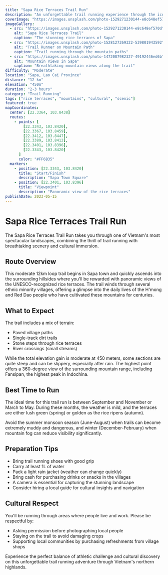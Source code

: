 ```yaml
---
title: "Sapa Rice Terraces Trail Run"
description: "An unforgettable trail running experience through the iconic Sapa rice terraces, offering stunning mountain views and cultural encounters."
coverImage: "https://images.unsplash.com/photo-1529271230144-e8c648ef570d"
imageGallery:
  - src: "https://images.unsplash.com/photo-1529271230144-e8c648ef570d"
    alt: "Sapa Rice Terraces Trail"
    caption: "The stunning rice terraces of Sapa"
  - src: "https://images.unsplash.com/photo-1528127269322-539801943592"
    alt: "Trail Runner on Mountain Path"
    caption: "Trail running through the mountain paths"
  - src: "https://images.unsplash.com/photo-1472087982327-49192446ed6b"
    alt: "Mountain Views in Sapa"
    caption: "Breathtaking mountain views along the trail"
difficulty: "Moderate"
location: "Sapa, Lao Cai Province"
distance: "12 km"
elevation: "450m"
duration: "2-3 hours"
category: "Trail Running"
tags: ["rice terraces", "mountains", "cultural", "scenic"]
featured: true
mapCoordinates:
  center: [22.3364, 103.8438]
  routes:
    - points: [
        [22.3343, 103.8420],
        [22.3367, 103.8459],
        [22.3412, 103.8447],
        [22.3389, 103.8412],
        [22.3401, 103.8396],
        [22.3343, 103.8420]
      ]
      color: "#FF6B35"
  markers:
    - position: [22.3343, 103.8420]
      title: "Start/Finish"
      description: "Sapa Town Square"
    - position: [22.3401, 103.8396]
      title: "Viewpoint"
      description: "Panoramic view of the rice terraces"
publishDate: 2023-05-15
---
```


# Sapa Rice Terraces Trail Run

The Sapa Rice Terraces Trail Run takes you through one of Vietnam's most spectacular landscapes, combining the thrill of trail running with breathtaking scenery and cultural immersion.

## Route Overview

This moderate 12km loop trail begins in Sapa town and quickly ascends into the surrounding hillsides where you'll be rewarded with panoramic views of the UNESCO-recognized rice terraces. The trail winds through several ethnic minority villages, offering a glimpse into the daily lives of the H'mong and Red Dao people who have cultivated these mountains for centuries.

## What to Expect

The trail includes a mix of terrain:
- Paved village paths
- Single-track dirt trails
- Stone steps through rice terraces
- River crossings (small streams)

While the total elevation gain is moderate at 450 meters, some sections are quite steep and can be slippery, especially after rain. The highest point offers a 360-degree view of the surrounding mountain range, including Fansipan, the highest peak in Indochina.

## Best Time to Run

The ideal time for this trail run is between September and November or March to May. During these months, the weather is mild, and the terraces are either lush green (spring) or golden as the rice ripens (autumn).

Avoid the summer monsoon season (June-August) when trails can become extremely muddy and dangerous, and winter (December-February) when mountain fog can reduce visibility significantly.

## Preparation Tips

- Bring trail running shoes with good grip
- Carry at least 1L of water
- Pack a light rain jacket (weather can change quickly)
- Bring cash for purchasing drinks or snacks in the villages
- A camera is essential for capturing the stunning landscape
- Consider hiring a local guide for cultural insights and navigation

## Cultural Respect

You'll be running through areas where people live and work. Please be respectful by:
- Asking permission before photographing local people
- Staying on the trail to avoid damaging crops
- Supporting local communities by purchasing refreshments from village shops

Experience the perfect balance of athletic challenge and cultural discovery on this unforgettable trail running adventure through Vietnam's northern highlands.
